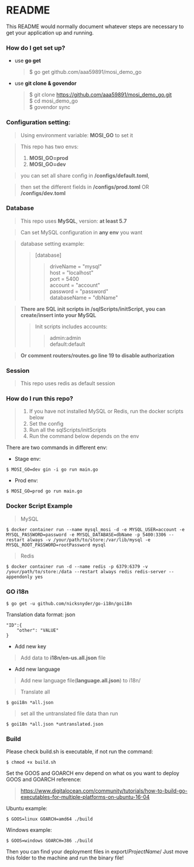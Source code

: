# README #

This README would normally document whatever steps are necessary to get your application up and running.

### How do I get set up? ###
 - use **go get**
    
   >$ go get github.com/aaa59891/mosi_demo_go
    
 - use **git clone & govendor**
   
   >$ git clone https://github.com/aaa59891/mosi_demo_go.git  
   >$ cd mosi_demo_go  
   >$ govendor sync
   
### Configuration setting: ###

>Using environment variable: **MOSI_GO** to set it
  
>This repo has two envs:  
>1. **MOSI_GO=prod**  
>2. **MOSI_GO=dev**  

>you can set all share config in **/configs/default.toml**,

>then set the different fields in **/configs/prod.toml** OR **/configs/dev.toml** 
  
### Database ###

>This repo uses **MySQL**, version: **at least 5.7**
  
>Can set MySQL configuration in **any env** you want
  
>database setting example:
>>[database]
>>>driveName = "mysql"  
>>>host = "localhost"  
>>>port = 5400  
>>>account = "account"  
>>>password = "password"  
>>>databaseName = "dbName" 

>**There are SQL init scripts in /sqlScripts/initScript, you can create/insert into your MySQL**
>> Init scripts includes accounts: 
>>>admin:admin  
>>>default:default  

>**Or comment routers/routes.go line 19 to disable authorization**

### Session ###
>This repo uses redis as default session 

### How do I run this repo? ###

>1. If you have not installed MySQL or Redis, run the docker scripts below  
>2. Set the config  
>3. Run all the sqlScripts/initScripts
>4. Run the command below depends on the env  

There are two commands in different env:

* Stage env:
```
$ MOSI_GO=dev gin -i go run main.go
```
* Prod  env:
```
$ MOSI_GO=prod go run main.go
```

### Docker Script Example ###
>MySQL
```
$ docker container run --name mysql_mosi -d -e MYSQL_USER=account -e MYSQL_PASSWORD=password -e MYSQL_DATABASE=dbName -p 5400:3306 --restart always -v /your/path/to/store:/var/lib/mysql -e MYSQL_ROOT_PASSWORD=rootPassword mysql
```

>Redis
```
$ docker container run -d --name redis -p 6379:6379 -v /your/path/to/store:/data --restart always redis redis-server --appendonly yes
```

### GO i18n ###
```
$ go get -u github.com/nicksnyder/go-i18n/goi18n
```
Translation data format: json
```
"ID":{
    "other": "VALUE"
}
```
* Add new key
>Add data to **i18n/en-us.all.json** file

* Add new language
>Add new language file(**language.all.json**) to i18n/

>Translate all
```
$ goi18n *all.json
```
>set all the untranslated file data than run
```
$ goi18n *all.json *untranslated.json
```

### Build ###
Please check build.sh is executable, if not run the command:
```
$ chmod +x build.sh
```
Set the GOOS and GOARCH env depend on what os you want to deploy  
GOOS and GOARCH reference:
>https://www.digitalocean.com/community/tutorials/how-to-build-go-executables-for-multiple-platforms-on-ubuntu-16-04

Ubuntu example:
```
$ GOOS=linux GOARCH=amd64 ./build
```

Windows example:
```
$ GOOS=windows GOARCH=386 ./build
```

Then you can find your deployment files in export/*ProjectName*/
Just move this folder to the machine and run the binary file!


